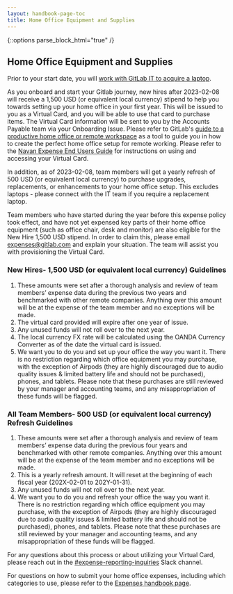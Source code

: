 ```yaml
---
layout: handbook-page-toc
title: Home Office Equipment and Supplies
---
```


{::options parse_block_html="true" /}

<link rel="stylesheet" type="text/css" href="/stylesheets/biztech.css" />

## Home Office Equipment and Supplies

Prior to your start date, you will [work with GitLab IT to acquire a laptop](https://about.gitlab.com/handbook/business-technology/team-member-enablement/onboarding-access-requests/#laptops).

As you onboard and start your Gitlab journey, new hires after 2023-02-08 will receive a 1,500 USD (or equivalent local currency) stipend to help you towards setting up your home office in your first year.  This will be issued to you as a Virtual Card, and you will be able to use that card to purchase items. The Virtual Card information will be sent to you by the Accounts Payable team via your Onboarding Issue.  Please refer to GitLab's [guide to a productive home office or remote workspace](https://about.gitlab.com/company/culture/all-remote/workspace/) as a tool to guide you in how to create the perfect home office setup for remote working. Please refer to the [Navan Expense End Users Guide](https://about.gitlab.com/handbook/business-technology/enterprise-applications/guides/navan-expense-guide/) for instructions on using and accessing your Virtual Card.

In addition, as of 2023-02-08, team members will get a yearly refresh of 500 USD (or equivalent local currency) to purchase upgrades, replacements, or enhancements to your home office setup. This excludes laptops - please connect with the IT team if you require a replacement laptop.

Team members who have started during the year before this expense policy took effect, and have not yet expensed key parts of their home office equipment (such as office chair, desk and monitor) are also eligible for the New Hire 1,500 USD stipend. In order to claim this, please email expenses@gitlab.com and explain your situation. The team will assist you with provisioning the Virtual Card. 

### New Hires- 1,500 USD (or equivalent local currency) Guidelines

1. These amounts were set after a thorough analysis and review of team members’ expense data during the previous two years and benchmarked with other remote companies.  Anything over this amount will be at the expense of the team member and no exceptions will be made.
2. The virtual card provided will expire after one year of issue.  
3. Any unused funds will not roll over to the next year.
4. The local currency FX rate will be calculated using the OANDA Currency Converter as of the date the virtual card is issued.
5. We want you to do you and set up your office the way you want it.  There is no restriction regarding which office equipment you may purchase, with the exception of Airpods (they are highly discouraged due to audio quality issues & limited battery life and should not be purchased), phones, and tablets. Please note that these purchases are still reviewed by your manager and accounting teams, and any misappropriation of these funds will be flagged.

### All Team Members- 500 USD (or equivalent local currency) Refresh Guidelines

1. These amounts were set after a thorough analysis and review of team members’ expense data during the previous four years and benchmarked with other remote companies.  Anything over this amount will be at the expense of the team member and no exceptions will be made.
2. This is a yearly refresh amount.  It will reset at the beginning of each fiscal year (202X-02-01 to 202Y-01-31).
3. Any unused funds will not roll over to the next year. 
4. We want you to do you and refresh your office the way you want it.  There is no restriction regarding which office equipment you may purchase, with the exception of Airpods (they are highly discouraged due to audio quality issues & limited battery life and should not be purchased), phones, and tablets. Please note that these purchases are still reviewed by your manager and accounting teams, and any misappropriation of these funds will be flagged.

For any questions about this process or about utilizing your Virtual Card, please reach out in the [#expense-reporting-inquiries](https://gitlab.slack.com/archives/C012ALM8P29) Slack channel. 

For questions on how to submit your home office expenses, including which categories to use, please refer to the [Expenses handbook page](https://about.gitlab.com/handbook/finance/expenses/).
